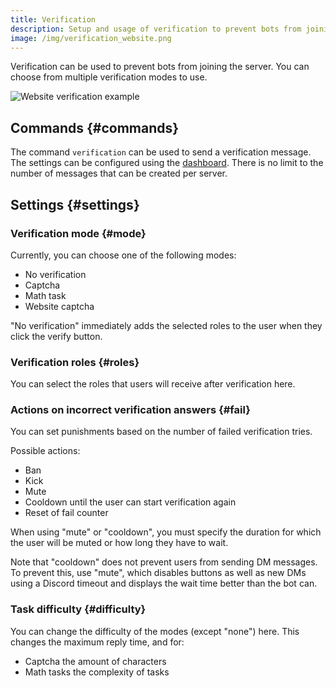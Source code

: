 ```yaml
---
title: Verification
description: Setup and usage of verification to prevent bots from joining and raiding your Discord server.
image: /img/verification_website.png
---
```


Verification can be used to prevent bots from joining the server. You can choose from multiple verification modes to use.

![Website verification example](/img/verification_website.png)

## Commands {#commands}

The command `verification` can be used to send a verification message. The settings can be configured using the [dashboard](https://tomatenkuchen.com/dashboard/settings#verificationRole).
There is no limit to the number of messages that can be created per server.

## Settings {#settings}

### Verification mode {#mode}

Currently, you can choose one of the following modes:
- No verification
- Captcha
- Math task
- Website captcha

"No verification" immediately adds the selected roles to the user when they click the verify button.

### Verification roles {#roles}

You can select the roles that users will receive after verification here.

### Actions on incorrect verification answers {#fail}

You can set punishments based on the number of failed verification tries.

Possible actions:
- Ban
- Kick
- Mute
- Cooldown until the user can start verification again
- Reset of fail counter

When using "mute" or "cooldown", you must specify the duration for which the user will be muted or how long they have to wait.

Note that "cooldown" does not prevent users from sending DM messages.
To prevent this, use "mute", which disables buttons as well as new DMs using a Discord timeout and displays the wait time better than the bot can.

### Task difficulty {#difficulty}

You can change the difficulty of the modes (except "none") here. This changes the maximum reply time, and for:
- Captcha the amount of characters
- Math tasks the complexity of tasks
